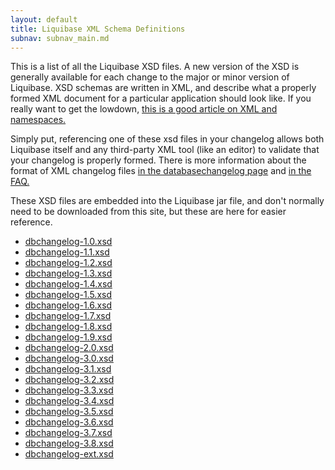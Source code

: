 ```yaml
---
layout: default
title: Liquibase XML Schema Definitions
subnav: subnav_main.md
---
```


This is a list of all the Liquibase XSD files. A new version of the XSD is generally available
for each change to the major or minor version of Liquibase. XSD schemas are written in XML, and 
describe what a properly formed XML document for a particular application should look like. If 
you really want to get the lowdown, [this is a good article on XML and namespaces.](https://www.w3schools.com/xml/xml_namespaces.asp)

Simply put, referencing one of these xsd files in your changelog allows both Liquibase itself and
any third-party XML tool (like an editor) to validate that your changelog is properly formed. There is
more information about the format of XML changelog files [in the databasechangelog page](/documentation/databasechangelog.html) and [in the FAQ.](/faq.html#what-is-all-that-stuff-at-the-beginning-of-my-xml-changelog)

These XSD files are embedded into the Liquibase jar file, and don't normally need to 
be downloaded from this site, but these are here for easier reference. 

 * [dbchangelog-1.0.xsd](dbchangelog-1.0.xsd)
 * [dbchangelog-1.1.xsd](dbchangelog-1.1.xsd)
 * [dbchangelog-1.2.xsd](dbchangelog-1.2.xsd)
 * [dbchangelog-1.3.xsd](dbchangelog-1.3.xsd)
 * [dbchangelog-1.4.xsd](dbchangelog-1.4.xsd)
 * [dbchangelog-1.5.xsd](dbchangelog-1.5.xsd)
 * [dbchangelog-1.6.xsd](dbchangelog-1.6.xsd)
 * [dbchangelog-1.7.xsd](dbchangelog-1.7.xsd)
 * [dbchangelog-1.8.xsd](dbchangelog-1.8.xsd)
 * [dbchangelog-1.9.xsd](dbchangelog-1.9.xsd)
 * [dbchangelog-2.0.xsd](dbchangelog-2.0.xsd)
 * [dbchangelog-3.0.xsd](dbchangelog-3.0.xsd)
 * [dbchangelog-3.1.xsd](dbchangelog-3.1.xsd)
 * [dbchangelog-3.2.xsd](dbchangelog-3.2.xsd)
 * [dbchangelog-3.3.xsd](dbchangelog-3.3.xsd)
 * [dbchangelog-3.4.xsd](dbchangelog-3.4.xsd)
 * [dbchangelog-3.5.xsd](dbchangelog-3.5.xsd)
 * [dbchangelog-3.6.xsd](dbchangelog-3.6.xsd)
 * [dbchangelog-3.7.xsd](dbchangelog-3.7.xsd)
 * [dbchangelog-3.8.xsd](dbchangelog-3.8.xsd)
 * [dbchangelog-ext.xsd](dbchangelog-ext.xsd)
